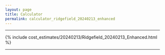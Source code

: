 ```yaml
---
layout: page
title: Calculator
permalink: calculator_ridgefield_20240213_enhanced
---
```


___

{% include cost_estimates/20240213/Ridgefield_20240213_Enhanced.html %}

___

